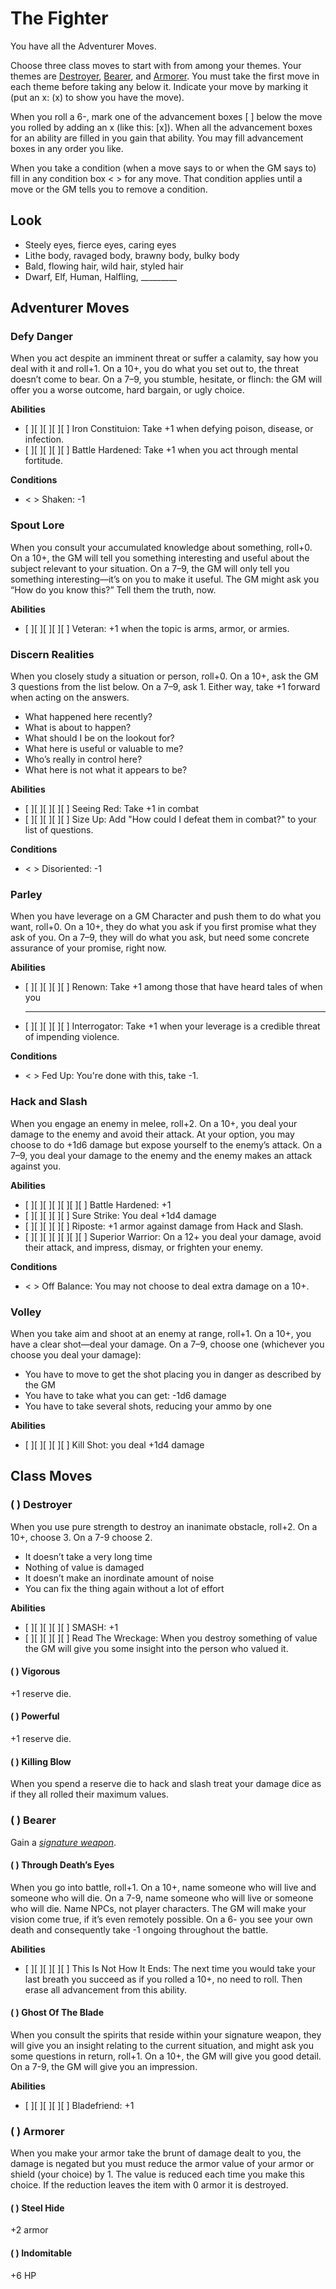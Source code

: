 # The Fighter

You have all the Adventurer Moves.

Choose three class moves to start with from among your themes. Your themes are
[Destroyer](#--destroyer), [Bearer](#--bearer), and [Armorer](#--armorer). You
must take the first move in each theme before taking any below it. Indicate
your move by marking it (put an x: (x) to show you have the move).

When you roll a 6-, mark one of the advancement boxes [ ] below the move you
rolled by adding an x (like this: [x]). When all the advancement boxes for an
ability are filled in you gain that ability. You may fill advancement boxes in
any order you like.

When you take a condition (when a move says to or when the GM says to) fill in
any condition box < > for any move. That condition applies until a move or the
GM tells you to remove a condition.

## Look
* Steely eyes, fierce eyes, caring eyes
* Lithe body, ravaged body, brawny body, bulky body
* Bald, flowing hair, wild hair, styled hair
* Dwarf, Elf, Human, Halfling, _________

## Adventurer Moves

### Defy Danger
When you act despite an imminent threat or suffer a calamity, say how you deal
with it and roll+1. On a 10+, you do what you set out to, the threat doesn’t
come to bear. On a 7–9, you stumble, hesitate, or flinch: the GM will offer you
a worse outcome, hard bargain, or ugly choice.

**Abilities**

* [ ][ ][ ][ ][ ] Iron Constituion: Take +1 when defying poison, disease, or
  infection.
* [ ][ ][ ][ ][ ] Battle Hardened: Take +1 when you act through mental
  fortitude.

**Conditions**

* < > Shaken: -1

### Spout Lore
When you consult your accumulated knowledge about something, roll+0. On a 10+,
the GM will tell you something interesting and useful about the subject
relevant to your situation. On a 7–9, the GM will only tell you something
interesting—it’s on you to make it useful. The GM might ask you “How do you
know this?” Tell them the truth, now.

**Abilities**

* [ ][ ][ ][ ][ ] Veteran: +1 when the topic is arms, armor, or armies.

### Discern Realities

When you closely study a situation or person, roll+0. On a 10+, ask the GM 3
questions from the list below. On a 7–9, ask 1. Either way, take +1 forward
when acting on the answers.

* What happened here recently?
* What is about to happen?
* What should I be on the lookout for?
* What here is useful or valuable to me?
* Who’s really in control here?
* What here is not what it appears to be?

**Abilities**

* [ ][ ][ ][ ][ ] Seeing Red: Take +1 in combat
* [ ][ ][ ][ ][ ] Size Up: Add "How could I defeat them in combat?" to your
  list of questions.

**Conditions**

* < > Disoriented: -1

### Parley
When you have leverage on a GM Character and push them to do what you want,
roll+0. On a 10+, they do what you ask if you first promise what they ask of
you. On a 7–9, they will do what you ask, but need some concrete assurance of
your promise, right now.

**Abilities**

* [ ][ ][ ][ ][ ] Renown: Take +1 among those that have heard tales of when you
  ____________
* [ ][ ][ ][ ][ ] Interrogator: Take +1 when your leverage is a credible threat
  of impending violence.

**Conditions**

* < > Fed Up: You're done with this, take -1.

### Hack and Slash
When you engage an enemy in melee, roll+2. On a 10+, you deal your damage to
the enemy and avoid their attack. At your option, you may choose to do +1d6
damage but expose yourself to the enemy’s attack. On a 7–9, you deal your
damage to the enemy and the enemy makes an attack against you.

**Abilities**

* [ ][ ][ ][ ][ ][ ][ ] Battle Hardened: +1
* [ ][ ][ ][ ][ ] Sure Strike: You deal +1d4 damage
* [ ][ ][ ][ ][ ] Riposte: +1 armor against damage from Hack and Slash.
* [ ][ ][ ][ ][ ][ ][ ] Superior Warrior: On a 12+ you deal your damage, avoid
  their attack, and impress, dismay, or frighten your enemy.

**Conditions**

* < > Off Balance: You may not choose to deal extra damage on a 10+.

### Volley
When you take aim and shoot at an enemy at range, roll+1. On a 10+, you have a
clear shot—deal your damage. On a 7–9, choose one (whichever you choose you
deal your damage):

* You have to move to get the shot placing you in danger as described by the GM
* You have to take what you can get: -1d6 damage
* You have to take several shots, reducing your ammo by one

**Abilities**

* [ ][ ][ ][ ][ ] Kill Shot: you deal +1d4 damage

## Class Moves

### ( ) Destroyer

When you use pure strength to destroy an inanimate obstacle, roll+2. On a 10+,
choose 3. On a 7-9 choose 2.

* It doesn’t take a very long time
* Nothing of value is damaged
* It doesn’t make an inordinate amount of noise
* You can fix the thing again without a lot of effort

**Abilities**

* [ ][ ][ ][ ][ ] SMASH: +1
* [ ][ ][ ][ ][ ] Read The Wreckage: When you destroy something of value the GM
  will give you some insight into the person who valued it.

#### ( ) Vigorous

+1 reserve die.

#### ( ) Powerful

+1 reserve die.

#### ( ) Killing Blow

When you spend a reserve die to hack and slash treat your damage dice as if
they all rolled their maximum values.

### ( ) Bearer

Gain a _[signature weapon](#signature-weapon)_.

#### ( ) Through Death’s Eyes

When you go into battle, roll+1. On a 10+, name someone who will live and
someone who will die. On a 7-9, name someone who will live or someone who will
die. Name NPCs, not player characters. The GM will make your vision come true,
if it’s even remotely possible. On a 6- you see your own death and consequently
take -1 ongoing throughout the battle.

**Abilities**

* [ ][ ][ ][ ][ ] This Is Not How It Ends: The next time you would take your
  last breath you succeed as if you rolled a 10+, no need to roll. Then erase
  all advancement from this ability.

#### ( ) Ghost Of The Blade

When you consult the spirits that reside within your signature weapon, they
will give you an insight relating to the current situation, and might ask you
some questions in return, roll+1. On a 10+, the GM will give you good detail.
On a 7-9, the GM will give you an impression.

**Abilities**

* [ ][ ][ ][ ][ ] Bladefriend: +1


### ( ) Armorer

When you make your armor take the brunt of damage dealt to you, the damage is
negated but you must reduce the armor value of your armor or shield (your
choice) by 1. The value is reduced each time you make this choice. If the
reduction leaves the item with 0 armor it is destroyed.

#### ( ) Steel Hide

+2 armor

#### ( ) Indomitable

+6 HP